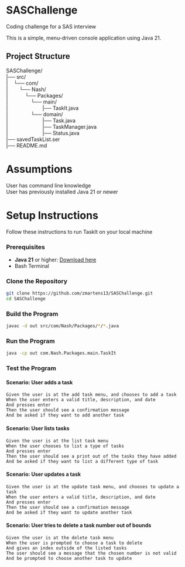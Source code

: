 # SASChallenge
Coding challenge for a SAS interview

This is a simple, menu-driven console application using Java 21.

## Project Structure

SASChallenge/  
|── src/  
|&nbsp;&nbsp;&nbsp;&nbsp;└── com/  
|&nbsp;&nbsp;&nbsp;&nbsp;&nbsp;&nbsp;&nbsp;&nbsp;└── Nash/  
|&nbsp;&nbsp;&nbsp;&nbsp;&nbsp;&nbsp;&nbsp;&nbsp;&nbsp;&nbsp;&nbsp;&nbsp;└── Packages/  
|&nbsp;&nbsp;&nbsp;&nbsp;&nbsp;&nbsp;&nbsp;&nbsp;&nbsp;&nbsp;&nbsp;&nbsp;&nbsp;&nbsp;&nbsp;&nbsp;└── main/  
|&nbsp;&nbsp;&nbsp;&nbsp;&nbsp;&nbsp;&nbsp;&nbsp;&nbsp;&nbsp;&nbsp;&nbsp;&nbsp;&nbsp;&nbsp;&nbsp;&nbsp;&nbsp;&nbsp;&nbsp;&nbsp;&nbsp;&nbsp;&nbsp;|── TaskIt.java  
|&nbsp;&nbsp;&nbsp;&nbsp;&nbsp;&nbsp;&nbsp;&nbsp;&nbsp;&nbsp;&nbsp;&nbsp;&nbsp;&nbsp;&nbsp;&nbsp;└── domain/  
|&nbsp;&nbsp;&nbsp;&nbsp;&nbsp;&nbsp;&nbsp;&nbsp;&nbsp;&nbsp;&nbsp;&nbsp;&nbsp;&nbsp;&nbsp;&nbsp;&nbsp;&nbsp;&nbsp;&nbsp;&nbsp;&nbsp;&nbsp;&nbsp;|── Task.java  
|&nbsp;&nbsp;&nbsp;&nbsp;&nbsp;&nbsp;&nbsp;&nbsp;&nbsp;&nbsp;&nbsp;&nbsp;&nbsp;&nbsp;&nbsp;&nbsp;&nbsp;&nbsp;&nbsp;&nbsp;&nbsp;&nbsp;&nbsp;&nbsp;|── TaskManager.java  
|&nbsp;&nbsp;&nbsp;&nbsp;&nbsp;&nbsp;&nbsp;&nbsp;&nbsp;&nbsp;&nbsp;&nbsp;&nbsp;&nbsp;&nbsp;&nbsp;&nbsp;&nbsp;&nbsp;&nbsp;&nbsp;&nbsp;&nbsp;&nbsp;|── Status.java  
|── savedTaskList.ser  
|── README.md  

# Assumptions

User has command line knowledge  
User has previously installed Java 21 or newer


# Setup Instructions

Follow these instructions to run TaskIt on your local machine

### Prerequisites

- **Java 21** or higher: [Download here](https://jdk.java.net/21/)
- Bash Terminal

### Clone the Repository

```bash
git clone https://github.com/zmartens13/SASChallenge.git
cd SASChallenge
```

### Build the Program

```bash
javac -d out src/com/Nash/Packages/*/*.java
```

### Run the Program

```bash
java -cp out com.Nash.Packages.main.TaskIt
```

### Test the Program
#### Scenario: User adds a task  
    Given the user is at the add task menu, and chooses to add a task  
    When the user enters a valid title, description, and date  
    And presses enter
    Then the user should see a confirmation message
    And be asked if they want to add another task  

#### Scenario: User lists tasks
    Given the user is at the list task menu
    When the user chooses to list a type of tasks
    And presses enter
    Then the user should see a print out of the tasks they have added
    And be asked if they want to list a different type of task  

#### Scenario: User updates a task
    Given the user is at the update task menu, and chooses to update a task
    When the user enters a valid title, description, and date
    And presses enter
    Then the user should see a confirmation message
    And be asked if they want to update another task

#### Scenario: User tries to delete a task number out of bounds
    Given the user is at the delete task menu
    When the user is prompted to choose a task to delete
    And gives an index outside of the listed tasks
    The user should see a message that the chosen number is not valid
    And be prompted to choose another task to update

